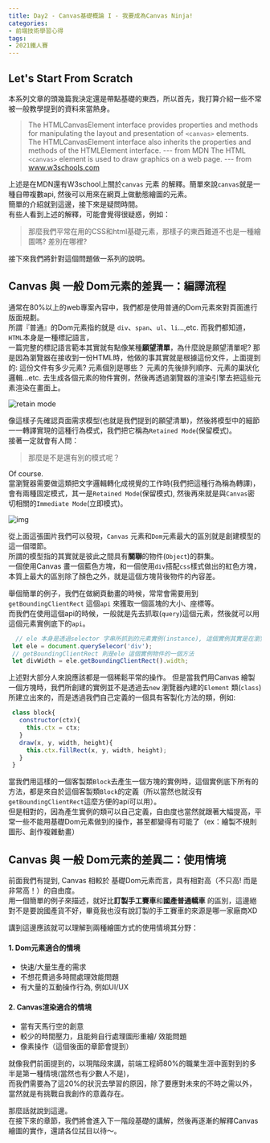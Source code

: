 ```yaml
---
title: Day2 - Canvas基礎概論 I - 我要成為Canvas Ninja!
categories: 
- 前端技術學習心得
tags:
- 2021鐵人賽
---
```


## Let's Start From Scratch

本系列文章的頭幾篇我決定還是帶點基礎的東西，所以首先，我打算介紹一些不常被一般教學提到的資料來當熱身。

> The HTMLCanvasElement interface provides properties and methods for manipulating the layout and presentation of `<canvas>` elements. The HTMLCanvasElement interface also inherits the properties and methods of the HTMLElement interface.  --- from MDN
> The HTML `<canvas>` element is used to draw graphics on a web page. --- from www.w3schools.com

上述是在MDN還有W3school上關於`canvas` 元素 的解釋。簡單來說`canvas`就是一種自帶複數api, 然後可以用來在網頁上做動態繪圖的元素。  
簡單的介紹就到這邊，接下來是疑問時間。  
有些人看到上述的解釋，可能會覺得很疑惑，例如：

> 那麼我們平常在用的CSS和html基礎元素，那樣子的東西難道不也是一種繪圖嗎? 差別在哪裡?

接下來我們將針對這個問題做一系列的說明。

## Canvas 與 一般 Dom元素的差異一：編譯流程

通常在80%以上的web專案內容中，我們都是使用普通的Dom元素來對頁面進行版面規劃。  
所謂『普通』的Dom元素指的就是 `div`、`span`、`ul`、`li`...,etc. 而我們都知道，`HTML`本身是一種標記語言，  
一篇完整的標記語言範本其實就有點像某種**願望清單**，為什麼說是願望清單呢? 那是因為瀏覽器在接收到一份HTML時，他做的事其實就是根據這份文件，上面提到的: 這份文件有多少元素? 元素個別是哪些？ 元素的先後排列順序、元素的巢狀化邏輯...etc. 去生成各個元素的物件實例，然後再透過瀏覽器的渲染引擎去把這些元素渲染在畫面上。

![retain mode](https://i.imgur.com/Ta8eGWm.png)


像這樣子先確認頁面需求模型(也就是我們提到的願望清單)，然後將模型中的細節一一轉譯實現的這種行為模式，我們把它稱為`Retained Mode`(保留模式)。  
接著一定就會有人問：  

> 那麼是不是還有別的模式呢？

Of course.  
當瀏覽器需要做這類把文字邏輯轉化成視覺的工作時(我們把這種行為稱為轉譯)，會有兩種固定模式，其一是`Retained Mode`(保留模式), 然後再來就是與`Canvas`密切相關的`Immediate Mode`(立即模式)。  

![img](https://i.imgur.com/d7l62h9.png)

從上面這張圖片我們可以發現，`Canvas` 元素和`Dom`元素最大的區別就是創建模型的這一個環節。  
所謂的模型指的其實就是彼此之間具有**關聯**的物件(`Object`)的群集。  
一個使用Canvas 畫一個藍色方塊，和一個使用`div`搭配`css`樣式做出的紅色方塊，本質上最大的區別除了顏色之外，就是這個方塊背後物件的內容差。  

舉個簡單的例子，我們在做網頁動畫的時候，常常會需要用到`getBoundingClientRect` 這個`api` 來獲取一個區塊的大小、座標等。  
而我們在使用這個api的時候，一般就是先去抓取(`query`)這個元素，然後就可以用這個元素實例底下的`api`。

````javascript
  // ele 本身是透過selector 字串所抓到的元素實例(instance), 這個實例其實是在瀏覽器創建Dom模型的時候new出來的
 let ele = document.querySelecor('div'); 
 // getBoundingClientRect 則是ele 這個實例物件的一個方法
 let divWidth = ele.getBoundingClientRect().width; 
````
上述對大部分人來說應該都是一個稀鬆平常的操作。
但是當我們用Canvas 繪製一個方塊時，我們所創建的實例並不是透過去`new` 瀏覽器內建的`Element` 類(`class`)所建立出來的，而是透過我們自己定義的一個具有客製化方法的類，例如:

```javascript
 class block{
   constructor(ctx){
     this.ctx = ctx;
   }
   draw(x, y, width, height){
     this.ctx.fillRect(x, y, width, height);
   }
 }
```
當我們用這樣的一個客製類`Block`去產生一個方塊的實例時，這個實例底下所有的方法，都是來自於這個客製類`Block`的定義（所以當然也就沒有`getBoundingClientRect`這麼方便的api可以用）。  
但是相對的，因為產生實例的類可以自己定義，自由度也當然就跟著大幅提高，平常一些不能用基礎Dom元素做到的操作，甚至都變得有可能了（ex：繪製不規則圖形、創作複雜動畫）

## Canvas 與 一般 Dom元素的差異二：使用情境

前面我們有提到, Canvas 相較於 基礎Dom元素而言，具有相對高（不只高! 而是非常高！）的自由度。  
用一個簡單的例子來描述，就好比**訂製手工賽車**和**國產普通轎車** 的區別，這邊絕對不是要說國產貨不好，畢竟我也沒有說訂製的手工賽車的來源是哪一家廠商XD  

講到這邊應該就可以理解到兩種繪圖方式的使用情境其分野：

#### 1. Dom元素適合的情境
  - 快速/大量生產的需求
  - 不想花費過多時間處理效能問題
  - 有大量的互動操作行為, 例如UI/UX

#### 2. Canvas渲染適合的情境
  - 當有天馬行空的創意
  - 較少的時間壓力，且能夠自行處理圖形重繪/ 效能問題
  - 像素操作（這個後面的章節會提到）

就像我們前面提到的，以現階段來講，前端工程師80%的職業生涯中面對到的多半是第一種情境(當然也有少數人不是)，  
而我們需要為了這20%的狀況去學習的原因，除了要應對未來的不時之需以外，當然就是有挑戰自我創作的意義存在。

那麼話就說到這邊。  
在接下來的章節，我們將會進入下一階段基礎的講解，然後再逐漸的解釋Canvas繪圖的實作，還請各位拭目以待～。